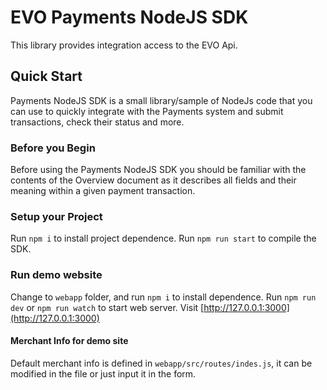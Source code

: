 # EVO Payments NodeJS SDK
This library provides integration access to the EVO Api.

## Quick Start
Payments NodeJS SDK is a small library/sample of NodeJs code that you can use to quickly integrate with the Payments system and submit transactions, check their status and more.

### Before you Begin
Before using the Payments NodeJS SDK you should be familiar with the contents of the Overview document as it describes all fields and their meaning within a given payment transaction.

### Setup your Project
Run `npm i` to install project dependence. 
Run `npm run start` to compile the SDK.

### Run demo website
Change to `webapp` folder, and run `npm i` to install dependence.
Run `npm run dev` or `npm run watch` to start web server.
Visit [http://127.0.0.1:3000](http://127.0.0.1:3000)

#### Merchant Info for demo site
Default merchant info is defined in `webapp/src/routes/indes.js`, it can be modified in the file or just input it in the form.

